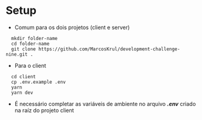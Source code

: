 # Setup

* Comum para os dois projetos (client e server)

```
  mkdir folder-name
  cd folder-name
  git clone https://github.com/MarcosKrul/development-challenge-nine.git .
```

* Para o client

```
  cd client
  cp .env.example .env
  yarn
  yarn dev
```

* É necessário completar as variáveis de ambiente no arquivo ***.env*** criado na raíz do projeto client
